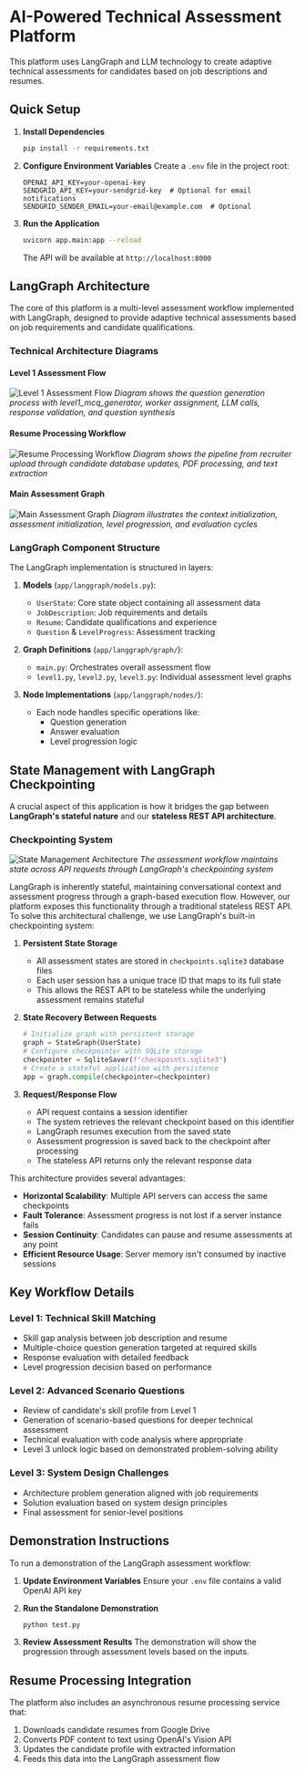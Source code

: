 # AI-Powered Technical Assessment Platform

This platform uses LangGraph and LLM technology to create adaptive technical assessments for candidates based on job descriptions and resumes.

## Quick Setup

1. **Install Dependencies**

   ```bash
   pip install -r requirements.txt
   ```

2. **Configure Environment Variables**
   Create a `.env` file in the project root:

   ```
   OPENAI_API_KEY=your-openai-key
   SENDGRID_API_KEY=your-sendgrid-key  # Optional for email notifications
   SENDGRID_SENDER_EMAIL=your-email@example.com  # Optional
   ```

3. **Run the Application**
   ```bash
   uvicorn app.main:app --reload
   ```
   The API will be available at `http://localhost:8000`

## LangGraph Architecture

The core of this platform is a multi-level assessment workflow implemented with LangGraph, designed to provide adaptive technical assessments based on job requirements and candidate qualifications.

### Technical Architecture Diagrams

#### Level 1 Assessment Flow

![Level 1 Assessment Flow](docs/level1_flow.png)
_Diagram shows the question generation process with level1_mcq_generator, worker assignment, LLM calls, response validation, and question synthesis_

#### Resume Processing Workflow

![Resume Processing Workflow](docs/resume_processing.png)
_Diagram shows the pipeline from recruiter upload through candidate database updates, PDF processing, and text extraction_

#### Main Assessment Graph

![Main Assessment Graph](docs/main_graph.png)
_Diagram illustrates the context initialization, assessment initialization, level progression, and evaluation cycles_

### LangGraph Component Structure

The LangGraph implementation is structured in layers:

1. **Models** (`app/langgraph/models.py`):

   - `UserState`: Core state object containing all assessment data
   - `JobDescription`: Job requirements and details
   - `Resume`: Candidate qualifications and experience
   - `Question` & `LevelProgress`: Assessment tracking

2. **Graph Definitions** (`app/langgraph/graph/`):

   - `main.py`: Orchestrates overall assessment flow
   - `level1.py`, `level2.py`, `level3.py`: Individual assessment level graphs

3. **Node Implementations** (`app/langgraph/nodes/`):
   - Each node handles specific operations like:
     - Question generation
     - Answer evaluation
     - Level progression logic

## State Management with LangGraph Checkpointing

A crucial aspect of this application is how it bridges the gap between **LangGraph's stateful nature** and our **stateless REST API architecture**.

### Checkpointing System

![State Management Architecture](docs/main_graph.png)
_The assessment workflow maintains state across API requests through LangGraph's checkpointing system_

LangGraph is inherently stateful, maintaining conversational context and assessment progress through a graph-based execution flow. However, our platform exposes this functionality through a traditional stateless REST API. To solve this architectural challenge, we use LangGraph's built-in checkpointing system:

1. **Persistent State Storage**

   - All assessment states are stored in `checkpoints.sqlite3` database files
   - Each user session has a unique trace ID that maps to its full state
   - This allows the REST API to be stateless while the underlying assessment remains stateful

2. **State Recovery Between Requests**

   ```python
   # Initialize graph with persistent storage
   graph = StateGraph(UserState)
   # Configure checkpointer with SQLite storage
   checkpointer = SqliteSaver(f"checkpoints.sqlite3")
   # Create a stateful application with persistence
   app = graph.compile(checkpointer=checkpointer)
   ```

3. **Request/Response Flow**
   - API request contains a session identifier
   - The system retrieves the relevant checkpoint based on this identifier
   - LangGraph resumes execution from the saved state
   - Assessment progression is saved back to the checkpoint after processing
   - The stateless API returns only the relevant response data

This architecture provides several advantages:

- **Horizontal Scalability**: Multiple API servers can access the same checkpoints
- **Fault Tolerance**: Assessment progress is not lost if a server instance fails
- **Session Continuity**: Candidates can pause and resume assessments at any point
- **Efficient Resource Usage**: Server memory isn't consumed by inactive sessions

## Key Workflow Details

### Level 1: Technical Skill Matching

- Skill gap analysis between job description and resume
- Multiple-choice question generation targeted at required skills
- Response evaluation with detailed feedback
- Level progression decision based on performance

### Level 2: Advanced Scenario Questions

- Review of candidate's skill profile from Level 1
- Generation of scenario-based questions for deeper technical assessment
- Technical evaluation with code analysis where appropriate
- Level 3 unlock logic based on demonstrated problem-solving ability

### Level 3: System Design Challenges

- Architecture problem generation aligned with job requirements
- Solution evaluation based on system design principles
- Final assessment for senior-level positions

## Demonstration Instructions

To run a demonstration of the LangGraph assessment workflow:

1. **Update Environment Variables**
   Ensure your `.env` file contains a valid OpenAI API key

2. **Run the Standalone Demonstration**

   ```bash
   python test.py
   ```

3. **Review Assessment Results**
   The demonstration will show the progression through assessment levels based on the inputs.

## Resume Processing Integration

The platform also includes an asynchronous resume processing service that:

1. Downloads candidate resumes from Google Drive
2. Converts PDF content to text using OpenAI's Vision API
3. Updates the candidate profile with extracted information
4. Feeds this data into the LangGraph assessment flow
